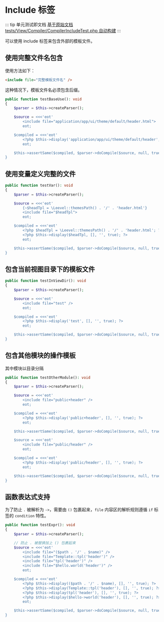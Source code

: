 # Include 标签

::: tip 单元测试即文档
[基于原始文档 tests/View/Compiler/CompilerIncludeTest.php 自动构建](https://github.com/hunzhiwange/framework/blob/master/tests/View/Compiler/CompilerIncludeTest.php)
:::
    
可以使用 include 标签来包含外部的模板文件。

## 使用完整文件名包含

使用方法如下：

``` html
<include file="完整模板文件名" />
```


这种情况下，模板文件名必须包含后缀。


``` php
public function testBaseUse(): void
{
    $parser = $this->createParser();

    $source = <<<'eot'
        <include file="application/app/ui/theme/default/header.html">
        eot;

    $compiled = <<<'eot'
        <?php $this->display('application/app/ui/theme/default/header', [], '.html', true); ?>
        eot;

    $this->assertSame($compiled, $parser->doCompile($source, null, true));
}
```
    

## 使用变量定义完整的文件


``` php
public function testVar(): void
{
    $parser = $this->createParser();

    $source = <<<'eot'
        {~$headTpl = \Leevel::themesPath() . '/' . 'header.html'}
        <include file="$headTpl">
        eot;

    $compiled = <<<'eot'
        <?php $headTpl = \Leevel::themesPath() . '/' . 'header.html'; ?>
        <?php $this->display($headTpl, [], '', true); ?>
        eot;

    $this->assertSame($compiled, $parser->doCompile($source, null, true));
}
```
    

## 包含当前视图目录下的模板文件


``` php
public function testInViewDir(): void
{
    $parser = $this->createParser();

    $source = <<<'eot'
        <include file="test" />
        eot;

    $compiled = <<<'eot'
        <?php $this->display('test', [], '', true); ?>
        eot;

    $this->assertSame($compiled, $parser->doCompile($source, null, true));
}
```
    

## 包含其他模块的操作模板

其中模块以目录分隔

``` php
public function testOtherModule(): void
{
    $parser = $this->createParser();

    $source = <<<'eot'
        <include file="public+header" />
        eot;

    $compiled = <<<'eot'
        <?php $this->display('public+header', [], '', true); ?>
        eot;

    $this->assertSame($compiled, $parser->doCompile($source, null, true));

    $source = <<<'eot'
        <include file="public/header" />
        eot;

    $compiled = <<<'eot'
        <?php $this->display('public/header', [], '', true); ?>
        eot;

    $this->assertSame($compiled, $parser->doCompile($source, null, true));
}
```
    

## 函数表达式支持

为了防止 `.` 被解析为 `->`，需要由 `()` 包裹起来，`file` 内容区的解析规则遵循 `if` 标签的 `condition` 特性。

``` php
public function testExpr(): void
{
    $parser = $this->createParser();

    // 防止 . 被替换加上 () 包裹起来
    $source = <<<'eot'
        <include file="($path . '/' . $name)" />
        <include file="Template::tpl('header')" />
        <include file="tpl('header')" />
        <include file="$hello.world('header')" />
        eot;

    $compiled = <<<'eot'
        <?php $this->display(($path . '/' . $name), [], '', true); ?>
        <?php $this->display(Template::tpl('header'), [], '', true); ?>
        <?php $this->display(tpl('header'), [], '', true); ?>
        <?php $this->display($hello->world('header'), [], '', true); ?>
        eot;

    $this->assertSame($compiled, $parser->doCompile($source, null, true));
}
```